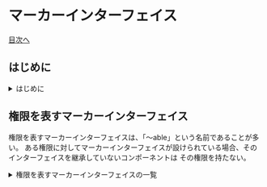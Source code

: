 # マーカーインターフェイス
[目次へ](./index.md)

## はじめに

<details>
<summary>はじめに</summary>

コンポーネントの権限を明確にする、あるいは素性を忘れた時にコンポーネントの役割を把握しやすくするために
マーカーインターフェイスを使用する。

</details>

## 権限を表すマーカーインターフェイス

権限を表すマーカーインターフェイスは、「～able」という名前であることが多い。
ある権限に対してマーカーインターフェイスが設けられている場合、そのインターフェイスを継承していないコンポーネントは
その権限を持たない。

<details>
<summary>権限を表すマーカーインターフェイスの一覧</summary>

### [イベントシステム](event_system.md)に関するもの

#### IEventCallable

イベントを発行する機能全般。

#### IEventListenable

イベントを購読する機能全般。

</details>